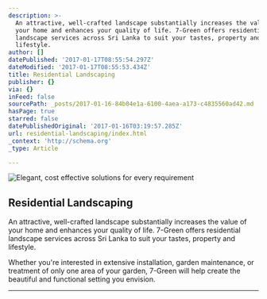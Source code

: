 ```yaml
---
description: >-
  An attractive, well-crafted landscape substantially increases the value of
  your home and enhances your quality of life. 7-Green offers residential
  landscape services across Sri Lanka to suit your tastes, property and
  lifestyle.
author: []
datePublished: '2017-01-17T08:55:54.297Z'
dateModified: '2017-01-17T08:55:53.434Z'
title: Residential Landscaping
publisher: {}
via: {}
inFeed: false
sourcePath: _posts/2017-01-16-84b04e1a-6100-4aea-a173-c4835560ad42.md
hasPage: true
starred: false
datePublishedOriginal: '2017-01-16T03:19:57.285Z'
url: residential-landscaping/index.html
_context: 'http://schema.org'
_type: Article

---
```

![Elegant, cost effective solutions for every requirement ](https://the-grid-user-content.s3-us-west-2.amazonaws.com/ce09785e-9d45-4391-befd-5f68df99c63b.jpg)

## **Residential Landscaping**

An attractive, well-crafted landscape substantially increases the value of your home and enhances your quality of life. 7-Green offers residential landscape services across Sri Lanka to suit your tastes, property and lifestyle.

Whether you're interested in extensive installation, garden maintenance, or treatment of only one area of your garden, 7-Green will help create the beautiful and functional setting you envision.

---